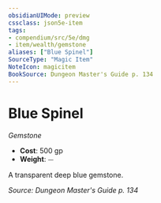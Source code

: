 ```yaml
---
obsidianUIMode: preview
cssclass: json5e-item
tags:
- compendium/src/5e/dmg
- item/wealth/gemstone
aliases: ["Blue Spinel"]
SourceType: "Magic Item"
NoteIcon: magicitem
BookSource: Dungeon Master's Guide p. 134
---
```

# Blue Spinel
*Gemstone*  

- **Cost**: 500 gp
- **Weight**: ⏤

A transparent deep blue gemstone.

*Source: Dungeon Master's Guide p. 134*
